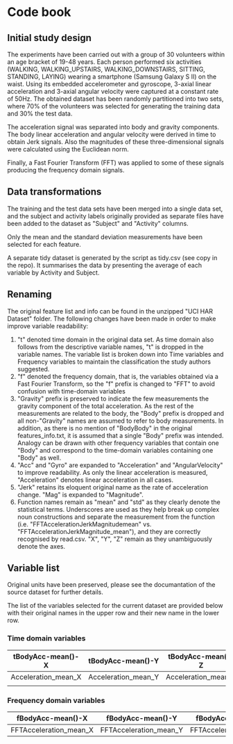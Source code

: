 # Code book

## Initial study design
 The experiments have been carried out with a group of 30 volunteers within an age bracket of 19-48 years. Each person performed six activities (WALKING, WALKING_UPSTAIRS, WALKING_DOWNSTAIRS, SITTING, STANDING, LAYING) wearing a smartphone (Samsung Galaxy S II) on the waist. Using its embedded accelerometer and gyroscope, 3-axial linear acceleration and 3-axial angular velocity were captured at a constant rate of 50Hz. The obtained dataset has been randomly partitioned into two sets, where 70% of the volunteers was selected for generating the training data and 30% the test data. 
 
 The acceleration signal was separated into body and gravity components. The body linear acceleration and angular velocity were derived in time to obtain Jerk signals. Also the magnitudes of these three-dimensional signals were calculated using the Euclidean norm.
 
 Finally, a Fast Fourier Transform (FFT) was applied to some of these signals producing the frequency domain signals.

## Data transformations
 The training and the test data sets have been merged into a single data set, and the subject and activity labels originally provided as separate files have been added to the dataset as "Subject" and "Activity" columns.
 
 Only the mean and the standard deviation measurements have been selected for each feature.
 
 A separate tidy dataset is generated by the script as tidy.csv (see copy in the repo). It summarises the data by presenting the average of each variable by Activity and Subject.

## Renaming
 The original feature list and info can be found in the unzipped "UCI HAR Dataset" folder. The following changes have been made in order to make improve variable readability:

1) "t" denoted time domain in the original data set. As time domain also follows from the descriptive variable names, "t" is dropped in the variable names. The variable list is broken down into Time variables and Frequency variables to maintain the classification the study authors suggested.
2) "f" denoted the frequency domain, that is, the variables obtained via a Fast Fourier Transform, so the "f" prefix is changed to "FFT" to avoid confusion with time-domain variables
3) "Gravity" prefix is preserved to indicate the few measurements the gravity component of the total acceleration. As the rest of the measurements are related to the body, the "Body" prefix is dropped and all non-"Gravity" names are assumed to refer to body measurements. In addition, as there is no mention of "BodyBody" in the original features_info.txt, it is assumed that a single "Body" prefix was intended. Analogy can be drawn with other frequency variables that contain one "Body" and correspond to the time-domain variables containing one "Body" as well.
4) "Acc" and "Gyro" are expanded to "Acceleration" and "AngularVelocity" to improve readability. As only the linear acceleration is measured, "Acceleration" denotes linear acceleration in all cases.
5) "Jerk" retains its eloquent original name as the rate of acceleration change. "Mag" is expanded to "Magnitude".
6) Function names remain as "mean" and "std" as they clearly denote the statistical terms. Underscores are used as they help break up complex noun constructions and separate the measurement from the function (i.e. "FFTAccelerationJerkMagnitudemean" vs. "FFTAccelerationJerkMagnitude_mean"), and they are correctly recognised by read.csv. "X", "Y", "Z" remain as they unambiguously denote the axes.

## Variable list
 Original units have been preserved, please see the documantation of the source dataset for further details.
 
 The list of the variables selected for the current dataset are provided below with their original names in the upper row and their new name in the lower row.

### Time domain variables
| tBodyAcc-mean()-X   | tBodyAcc-mean()-Y   | tBodyAcc-mean()-Z   | tBodyAcc-std()-X   | tBodyAcc-std()-Y   | tBodyAcc-std()-Z   | tGravityAcc-mean()-X       | tGravityAcc-mean()-Y       | tGravityAcc-mean()-Z       | tGravityAcc-std()-X       | tGravityAcc-std()-Y       | tGravityAcc-std()-Z       | tBodyAccJerk-mean()-X   | tBodyAccJerk-mean()-Y   | tBodyAccJerk-mean()-Z   | tBodyAccJerk-std()-X   | tBodyAccJerk-std()-Y   | tBodyAccJerk-std()-Z   | tBodyGyro-mean()-X     | tBodyGyro-mean()-Y     | tBodyGyro-mean()-Z     | tBodyGyro-std()-X     | tBodyGyro-std()-Y     | tBodyGyro-std()-Z     | tBodyGyroJerk-mean()-X     | tBodyGyroJerk-mean()-Y     | tBodyGyroJerk-mean()-Z     | tBodyGyroJerk-std()-X     | tBodyGyroJerk-std()-Y     | tBodyGyroJerk-std()-Z     | tBodyAccMag-mean()         | tBodyAccMag-std()         | tGravityAccMag-mean()             | tGravityAccMag-std()             | tBodyAccJerkMag-mean()         | tBodyAccJerkMag-std()         | tBodyGyroMag-mean()           | tBodyGyroMag-std()           | tBodyGyroJerkMag-mean()           | tBodyGyroJerkMag-std()           |
|---------------------|---------------------|---------------------|--------------------|--------------------|--------------------|----------------------------|----------------------------|----------------------------|---------------------------|---------------------------|---------------------------|-------------------------|-------------------------|-------------------------|------------------------|------------------------|------------------------|------------------------|------------------------|------------------------|-----------------------|-----------------------|-----------------------|----------------------------|----------------------------|----------------------------|---------------------------|---------------------------|---------------------------|----------------------------|---------------------------|-----------------------------------|----------------------------------|--------------------------------|-------------------------------|-------------------------------|------------------------------|-----------------------------------|----------------------------------|
| Acceleration_mean_X | Acceleration_mean_Y | Acceleration_mean_Z | Acceleration_std_X | Acceleration_std_Y | Acceleration_std_Z | GravityAcceleration_mean_X | GravityAcceleration_mean_Y | GravityAcceleration_mean_Z | GravityAcceleration_std_X | GravityAcceleration_std_Y | GravityAcceleration_std_Z | AccelerationJerk_mean_X | AccelerationJerk_mean_Y | AccelerationJerk_mean_Z | AccelerationJerk_std_X | AccelerationJerk_std_Y | AccelerationJerk_std_Z | AngularVelocity_mean_X | AngularVelocity_mean_Y | AngularVelocity_mean_Z | AngularVelocity_std_X | AngularVelocity_std_Y | AngularVelocity_std_Z | AngularVelocityJerk_mean_X | AngularVelocityJerk_mean_Y | AngularVelocityJerk_mean_Z | AngularVelocityJerk_std_X | AngularVelocityJerk_std_Y | AngularVelocityJerk_std_Z | AccelerationMagnitude_mean | AccelerationMagnitude_std | GravityAccelerationMagnitude_mean | GravityAccelerationMagnitude_std | AccelerationJerkMagnitude_mean | AccelerationJerkMagnitude_std | AngularVelocityMagnitude_mean | AngularVelocityMagnitude_std | AngularVelocityJerkMagnitude_mean | AngularVelocityJerkMagnitude_std |
|                     |                     |                     |                    |                    |                    |                            |                            |                            |                           |                           |                           |                         |                         |                         |                        |                        |                        |                        |                        |                        |                       |                       |                       |                            |                            |                            |                           |                           |                           |                            |                           |                                   |                                  |                                |                               |                               |                              |                                   |                                  |
### Frequency domain variables
| fBodyAcc-mean()-X      | fBodyAcc-mean()-Y      | fBodyAcc-mean()-Z      | fBodyAcc-std()-X      | fBodyAcc-std()-Y      | fBodyAcc-std()-Z      | fBodyAccJerk-mean()-X      | fBodyAccJerk-mean()-Y      | fBodyAccJerk-mean()-Z      | fBodyAccJerk-std()-X      | fBodyAccJerk-std()-Y      | fBodyAccJerk-std()-Z      | fBodyGyro-mean()-X        | fBodyGyro-mean()-Y        | fBodyGyro-mean()-Z        | fBodyGyro-std()-X        | fBodyGyro-std()-Y        | fBodyGyro-std()-Z        | fBodyAccMag-mean()            | fBodyAccMag-std()            | fBodyBodyAccJerkMag-mean()        | fBodyBodyAccJerkMag-std()        | fBodyBodyGyroMag-mean()          | fBodyBodyGyroMag-std()          | fBodyBodyGyroJerkMag-mean()          | fBodyBodyGyroJerkMag-std()          |
|------------------------|------------------------|------------------------|-----------------------|-----------------------|-----------------------|----------------------------|----------------------------|----------------------------|---------------------------|---------------------------|---------------------------|---------------------------|---------------------------|---------------------------|--------------------------|--------------------------|--------------------------|-------------------------------|------------------------------|-----------------------------------|----------------------------------|----------------------------------|---------------------------------|--------------------------------------|-------------------------------------|
| FFTAcceleration_mean_X | FFTAcceleration_mean_Y | FFTAcceleration_mean_Z | FFTAcceleration_std_X | FFTAcceleration_std_Y | FFTAcceleration_std_Z | FFTAccelerationJerk_mean_X | FFTAccelerationJerk_mean_Y | FFTAccelerationJerk_mean_Z | FFTAccelerationJerk_std_X | FFTAccelerationJerk_std_Y | FFTAccelerationJerk_std_Z | FFTAngularVelocity_mean_X | FFTAngularVelocity_mean_Y | FFTAngularVelocity_mean_Z | FFTAngularVelocity_std_X | FFTAngularVelocity_std_Y | FFTAngularVelocity_std_Z | FFTAccelerationMagnitude_mean | FFTAccelerationMagnitude_std | FFTAccelerationJerkMagnitude_mean | FFTAccelerationJerkMagnitude_std | FFTAngularVelocityMagnitude_mean | FFTAngularVelocityMagnitude_std | FFTAngularVelocityJerkMagnitude_mean | FFTAngularVelocityJerkMagnitude_std |
